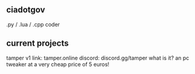 ## ciadotgov

.py / .lua / .cpp coder
## current projects
tamper v1
link: tamper.online
discord: discord.gg/tamper
what is it?
an pc tweaker at a very cheap price of 5 euros!
